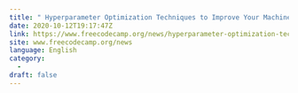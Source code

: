 ```yaml
---
title: " Hyperparameter Optimization Techniques to Improve Your Machine Learning Model&#x27;s Performance "
date: 2020-10-12T19:17:47Z
link: https://www.freecodecamp.org/news/hyperparameter-optimization-techniques-machine-learning/?utm_medium=RSS&utm_source=news.12bit.vn
site: www.freecodecamp.org/news
language: English
category:
  -   
draft: false
---
```

